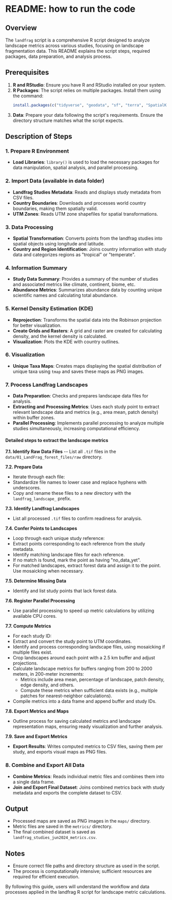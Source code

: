 # README: how to run the code

## Overview
The `landfrag` script is a comprehensive R script designed to analyze landscape metrics across various studies, focusing on landscape fragmentation data. This README explains the script steps, required packages, data preparation, and analysis process.

## Prerequisites

1. **R and RStudio**: Ensure you have R and RStudio installed on your system.
2. **R Packages**: The script relies on multiple packages. Install them using the command:
   ```R
   install.packages(c("tidyverse", "geodata", "sf", "terra", "SpatialKDE", "ggsci", "tmap", "parallelly", "doParallel", "foreach", "future", "furrr"))
   ```
3. **Data**: Prepare your data following the script's requirements. Ensure the directory structure matches what the script expects.

## Description of Steps

### 1. Prepare R Environment
- **Load Libraries**: `library()` is used to load the necessary packages for data manipulation, spatial analysis, and parallel processing.

### 2. Import Data (available in data folder)
- **Landfrag Studies Metadata**: Reads and displays study metadata from CSV files.
- **Country Boundaries**: Downloads and processes world country boundaries, making them spatially valid.
- **UTM Zones**: Reads UTM zone shapefiles for spatial transformations.

### 3. Data Processing
- **Spatial Transformation**: Converts points from the landfrag studies into spatial objects using longitude and latitude.
- **Country and Region Identification**: Joins country information with study data and categorizes regions as "tropical" or "temperate".

### 4. Information Summary
- **Study Data Summary**: Provides a summary of the number of studies and associated metrics like climate, continent, biome, etc.
- **Abundance Metrics**: Summarizes abundance data by counting unique scientific names and calculating total abundance.

### 5. Kernel Density Estimation (KDE)
- **Reprojection**: Transforms the spatial data into the Robinson projection for better visualization.
- **Create Grids and Rasters**: A grid and raster are created for calculating density, and the kernel density is calculated.
- **Visualization**: Plots the KDE with country outlines.

### 6. Visualization
- **Unique Taxa Maps**: Creates maps displaying the spatial distribution of unique taxa using `tmap` and saves these maps as PNG images.

### 7. Process Landfrag Landscapes
- **Data Preparation**: Checks and prepares landscape data files for analysis.
- **Extracting and Processing Metrics**: Uses each study point to extract relevant landscape data and metrics (e.g., area mean, patch density) within buffer zones.
- **Parallel Processing**: Implements parallel processing to analyze multiple studies simultaneously, increasing computational efficiency.

#### Detailed steps to extract the landscape metrics 

**7.1. Identify Raw Data Files**
-- List all `.tif` files in the `data/01_LandFrag_forest_files/raw` directory.

**7.2. Prepare Data**
- Iterate through each file:
- Standardize file names to lower case and replace hyphens with underscores.
- Copy and rename these files to a new directory with the `landfrag_landscape_` prefix.

**7.3. Identify Landfrag Landscapes**
- List all processed `.tif` files to confirm readiness for analysis.

**7.4. Confer Points to Landscapes**
- Loop through each unique study reference:
- Extract points corresponding to each reference from the study metadata.
- Identify matching landscape files for each reference.
- If no match is found, mark the point as having "no_data_yet".
- For matched landscapes, extract forest data and assign it to the point. Use mosaicking when necessary.

**7.5. Determine Missing Data**
- Identify and list study points that lack forest data.

**7.6. Register Parallel Processing**
- Use parallel processing to speed up metric calculations by utilizing available CPU cores.

**7.7. Compute Metrics**
- For each study ID:
- Extract and convert the study point to UTM coordinates.
- Identify and process corresponding landscape files, using mosaicking if multiple files exist.
- Crop landscapes around each point with a 2.5 km buffer and adjust projections.
- Calculate landscape metrics for buffers ranging from 200 to 2000 meters, in 200-meter increments:
  - Metrics include area mean, percentage of landscape, patch density, edge density, and others.
  - Compute these metrics when sufficient data exists (e.g., multiple patches for nearest-neighbor calculations).
- Compile metrics into a data frame and append buffer and study IDs.

**7.8. Export Metrics and Maps**
- Outline process for saving calculated metrics and landscape representation maps, ensuring ready visualization and further analysis.

**7.9. Save and Export Metrics**
- **Export Results**: Writes computed metrics to CSV files, saving them per study, and exports visual maps as PNG files.

### 8. Combine and Export All Data
- **Combine Metrics**: Reads individual metric files and combines them into a single data frame.
- **Join and Export Final Dataset**: Joins combined metrics back with study metadata and exports the complete dataset to CSV.

## Output
- Processed maps are saved as PNG images in the `maps/` directory.
- Metric files are saved in the `metrics/` directory.
- The final combined dataset is saved as `landfrag_studies_jun2024_metrics.csv`.

## Notes
- Ensure correct file paths and directory structure as used in the script.
- The process is computationally intensive; sufficient resources are required for efficient execution.

By following this guide, users will understand the workflow and data processes applied in the landfrag R script for landscape metric calculations.
